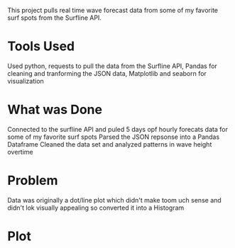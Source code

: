 This project pulls real time wave forecast data from some of my favorite surf spots from the Surfline API.
# Tools Used
Used python, requests to pull the data from the Surfline API, Pandas for cleaning and tranforming the JSON data, Matplotlib and seaborn for visualization
# What was Done
Connected to the surfline API and puled 5 days opf hourly forecats data for some of my favorite surf spots
Parsed the JSON repsonse into a Pandas Dataframe
Cleaned the data set and analyzed patterns in wave height overtime
# Problem
Data was originally a dot/line plot which didn't make toom uch sense and didn't lok visually appealing so converted it into a Histogram
# Plot 
